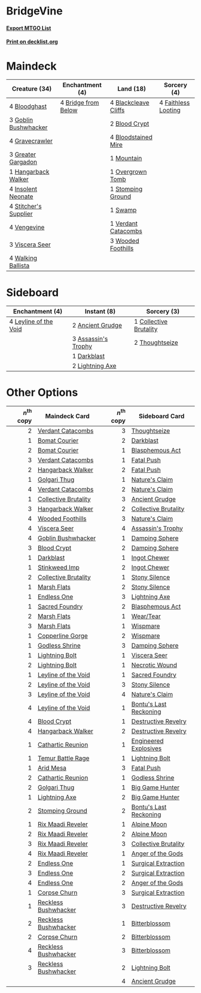 # BridgeVine

#### [Export MTGO List](../collection/BridgeVine/BridgeVine.txt)
#### [Print on decklist.org](http://decklist.org/?deckmain=4%09Blackcleave%20Cliffs%0A2%09Blood%20Crypt%0A4%09Bloodghast%0A4%09Bloodstained%20Mire%0A4%09Bridge%20from%20Below%0A4%09Faithless%20Looting%0A3%09Goblin%20Bushwhacker%0A4%09Gravecrawler%0A3%09Greater%20Gargadon%0A1%09Hangarback%20Walker%0A4%09Insolent%20Neonate%0A1%09Mountain%0A1%09Overgrown%20Tomb%0A4%09Stitcher's%20Supplier%0A1%09Stomping%20Ground%0A1%09Swamp%0A4%09Vengevine%0A1%09Verdant%20Catacombs%0A3%09Viscera%20Seer%0A4%09Walking%20Ballista%0A3%09Wooded%20Foothills&deckside=2%09Ancient%20Grudge%0A3%09Assassin's%20Trophy%0A1%09Collective%20Brutality%0A1%09Darkblast%0A4%09Leyline%20of%20the%20Void%0A2%09Lightning%20Axe%0A2%09Thoughtseize)
# Maindeck

|                                         Creature (34)                                          |                                       Enchantment (4)                                        |                                           Land (18)                                           |                                         Sorcery (4)                                          |
|------------------------------------------------------------------------------------------------|----------------------------------------------------------------------------------------------|-----------------------------------------------------------------------------------------------|----------------------------------------------------------------------------------------------|
|4 [Bloodghast](http://gatherer.wizards.com/Pages/Card/Details.aspx?multiverseid=438648)         |4 [Bridge from Below](http://gatherer.wizards.com/Pages/Card/Details.aspx?multiverseid=136054)|4 [Blackcleave Cliffs](http://gatherer.wizards.com/Pages/Card/Details.aspx?multiverseid=209401)|4 [Faithless Looting](http://gatherer.wizards.com/Pages/Card/Details.aspx?multiverseid=389512)|
|3 [Goblin Bushwhacker](http://gatherer.wizards.com/Pages/Card/Details.aspx?multiverseid=177501) |                                                                                              |2 [Blood Crypt](http://gatherer.wizards.com/Pages/Card/Details.aspx?multiverseid=97102)        |                                                                                              |
|4 [Gravecrawler](http://gatherer.wizards.com/Pages/Card/Details.aspx?multiverseid=409635)       |                                                                                              |4 [Bloodstained Mire](http://gatherer.wizards.com/Pages/Card/Details.aspx?multiverseid=405094) |                                                                                              |
|3 [Greater Gargadon](http://gatherer.wizards.com/Pages/Card/Details.aspx?multiverseid=370560)   |                                                                                              |1 [Mountain](http://gatherer.wizards.com/Pages/Card/Details.aspx?multiverseid=439859)          |                                                                                              |
|1 [Hangarback Walker](http://gatherer.wizards.com/Pages/Card/Details.aspx?multiverseid=420600)  |                                                                                              |1 [Overgrown Tomb](http://gatherer.wizards.com/Pages/Card/Details.aspx?multiverseid=405103)    |                                                                                              |
|4 [Insolent Neonate](http://gatherer.wizards.com/Pages/Card/Details.aspx?multiverseid=409922)   |                                                                                              |1 [Stomping Ground](http://gatherer.wizards.com/Pages/Card/Details.aspx?multiverseid=405110)   |                                                                                              |
|4 [Stitcher's Supplier](http://gatherer.wizards.com/Pages/Card/Details.aspx?multiverseid=447257)|                                                                                              |1 [Swamp](http://gatherer.wizards.com/Pages/Card/Details.aspx?multiverseid=439858)             |                                                                                              |
|4 [Vengevine](http://gatherer.wizards.com/Pages/Card/Details.aspx?multiverseid=457124)          |                                                                                              |1 [Verdant Catacombs](http://gatherer.wizards.com/Pages/Card/Details.aspx?multiverseid=405113) |                                                                                              |
|3 [Viscera Seer](http://gatherer.wizards.com/Pages/Card/Details.aspx?multiverseid=376569)       |                                                                                              |3 [Wooded Foothills](http://gatherer.wizards.com/Pages/Card/Details.aspx?multiverseid=405116)  |                                                                                              |
|4 [Walking Ballista](http://gatherer.wizards.com/Pages/Card/Details.aspx?multiverseid=423848)   |                                                                                              |                                                                                               |                                                                                              |


# Sideboard

|                                        Enchantment (4)                                         |                                         Instant (8)                                          |                                           Sorcery (3)                                           |
|------------------------------------------------------------------------------------------------|----------------------------------------------------------------------------------------------|-------------------------------------------------------------------------------------------------|
|4 [Leyline of the Void](http://gatherer.wizards.com/Pages/Card/Details.aspx?multiverseid=107682)|2 [Ancient Grudge](http://gatherer.wizards.com/Pages/Card/Details.aspx?multiverseid=235600)   |1 [Collective Brutality](http://gatherer.wizards.com/Pages/Card/Details.aspx?multiverseid=414380)|
|                                                                                                |3 [Assassin's Trophy](http://gatherer.wizards.com/Pages/Card/Details.aspx?multiverseid=452902)|2 [Thoughtseize](http://gatherer.wizards.com/Pages/Card/Details.aspx?multiverseid=438676)        |
|                                                                                                |1 [Darkblast](http://gatherer.wizards.com/Pages/Card/Details.aspx?multiverseid=456055)        |                                                                                                 |
|                                                                                                |2 [Lightning Axe](http://gatherer.wizards.com/Pages/Card/Details.aspx?multiverseid=409925)    |                                                                                                 |


# Other Options

|*n*<sup>th</sup> copy|                                         Maindeck Card                                         |*n*<sup>th</sup> copy|                                         Sideboard Card                                          |
|--------------------:|-----------------------------------------------------------------------------------------------|--------------------:|-------------------------------------------------------------------------------------------------|
|                    2|[Verdant Catacombs](http://gatherer.wizards.com/Pages/Card/Details.aspx?multiverseid=405113)   |                    3|[Thoughtseize](http://gatherer.wizards.com/Pages/Card/Details.aspx?multiverseid=438676)          |
|                    1|[Bomat Courier](http://gatherer.wizards.com/Pages/Card/Details.aspx?multiverseid=417772)       |                    2|[Darkblast](http://gatherer.wizards.com/Pages/Card/Details.aspx?multiverseid=456055)             |
|                    2|[Bomat Courier](http://gatherer.wizards.com/Pages/Card/Details.aspx?multiverseid=417772)       |                    1|[Blasphemous Act](http://gatherer.wizards.com/Pages/Card/Details.aspx?multiverseid=389443)       |
|                    3|[Verdant Catacombs](http://gatherer.wizards.com/Pages/Card/Details.aspx?multiverseid=405113)   |                    1|[Fatal Push](http://gatherer.wizards.com/Pages/Card/Details.aspx?multiverseid=423724)            |
|                    2|[Hangarback Walker](http://gatherer.wizards.com/Pages/Card/Details.aspx?multiverseid=420600)   |                    2|[Fatal Push](http://gatherer.wizards.com/Pages/Card/Details.aspx?multiverseid=423724)            |
|                    1|[Golgari Thug](http://gatherer.wizards.com/Pages/Card/Details.aspx?multiverseid=292953)        |                    1|[Nature's Claim](http://gatherer.wizards.com/Pages/Card/Details.aspx?multiverseid=382316)        |
|                    4|[Verdant Catacombs](http://gatherer.wizards.com/Pages/Card/Details.aspx?multiverseid=405113)   |                    2|[Nature's Claim](http://gatherer.wizards.com/Pages/Card/Details.aspx?multiverseid=382316)        |
|                    1|[Collective Brutality](http://gatherer.wizards.com/Pages/Card/Details.aspx?multiverseid=414380)|                    3|[Ancient Grudge](http://gatherer.wizards.com/Pages/Card/Details.aspx?multiverseid=235600)        |
|                    3|[Hangarback Walker](http://gatherer.wizards.com/Pages/Card/Details.aspx?multiverseid=420600)   |                    2|[Collective Brutality](http://gatherer.wizards.com/Pages/Card/Details.aspx?multiverseid=414380)  |
|                    4|[Wooded Foothills](http://gatherer.wizards.com/Pages/Card/Details.aspx?multiverseid=405116)    |                    3|[Nature's Claim](http://gatherer.wizards.com/Pages/Card/Details.aspx?multiverseid=382316)        |
|                    4|[Viscera Seer](http://gatherer.wizards.com/Pages/Card/Details.aspx?multiverseid=376569)        |                    4|[Assassin's Trophy](http://gatherer.wizards.com/Pages/Card/Details.aspx?multiverseid=452902)     |
|                    4|[Goblin Bushwhacker](http://gatherer.wizards.com/Pages/Card/Details.aspx?multiverseid=177501)  |                    1|[Damping Sphere](http://gatherer.wizards.com/Pages/Card/Details.aspx?multiverseid=443101)        |
|                    3|[Blood Crypt](http://gatherer.wizards.com/Pages/Card/Details.aspx?multiverseid=97102)          |                    2|[Damping Sphere](http://gatherer.wizards.com/Pages/Card/Details.aspx?multiverseid=443101)        |
|                    1|[Darkblast](http://gatherer.wizards.com/Pages/Card/Details.aspx?multiverseid=456055)           |                    1|[Ingot Chewer](http://gatherer.wizards.com/Pages/Card/Details.aspx?multiverseid=389558)          |
|                    1|[Stinkweed Imp](http://gatherer.wizards.com/Pages/Card/Details.aspx?multiverseid=193870)       |                    2|[Ingot Chewer](http://gatherer.wizards.com/Pages/Card/Details.aspx?multiverseid=389558)          |
|                    2|[Collective Brutality](http://gatherer.wizards.com/Pages/Card/Details.aspx?multiverseid=414380)|                    1|[Stony Silence](http://gatherer.wizards.com/Pages/Card/Details.aspx?multiverseid=247425)         |
|                    1|[Marsh Flats](http://gatherer.wizards.com/Pages/Card/Details.aspx?multiverseid=405101)         |                    2|[Stony Silence](http://gatherer.wizards.com/Pages/Card/Details.aspx?multiverseid=247425)         |
|                    1|[Endless One](http://gatherer.wizards.com/Pages/Card/Details.aspx?multiverseid=401871)         |                    3|[Lightning Axe](http://gatherer.wizards.com/Pages/Card/Details.aspx?multiverseid=409925)         |
|                    1|[Sacred Foundry](http://gatherer.wizards.com/Pages/Card/Details.aspx?multiverseid=405106)      |                    2|[Blasphemous Act](http://gatherer.wizards.com/Pages/Card/Details.aspx?multiverseid=389443)       |
|                    2|[Marsh Flats](http://gatherer.wizards.com/Pages/Card/Details.aspx?multiverseid=405101)         |                    1|[Wear/Tear](http://gatherer.wizards.com/Pages/Card/Details.aspx?multiverseid=368950)             |
|                    3|[Marsh Flats](http://gatherer.wizards.com/Pages/Card/Details.aspx?multiverseid=405101)         |                    1|[Wispmare](http://gatherer.wizards.com/Pages/Card/Details.aspx?multiverseid=145974)              |
|                    1|[Copperline Gorge](http://gatherer.wizards.com/Pages/Card/Details.aspx?multiverseid=209408)    |                    2|[Wispmare](http://gatherer.wizards.com/Pages/Card/Details.aspx?multiverseid=145974)              |
|                    1|[Godless Shrine](http://gatherer.wizards.com/Pages/Card/Details.aspx?multiverseid=405099)      |                    3|[Damping Sphere](http://gatherer.wizards.com/Pages/Card/Details.aspx?multiverseid=443101)        |
|                    1|[Lightning Bolt](http://gatherer.wizards.com/Pages/Card/Details.aspx?multiverseid=806)         |                    1|[Viscera Seer](http://gatherer.wizards.com/Pages/Card/Details.aspx?multiverseid=376569)          |
|                    2|[Lightning Bolt](http://gatherer.wizards.com/Pages/Card/Details.aspx?multiverseid=806)         |                    1|[Necrotic Wound](http://gatherer.wizards.com/Pages/Card/Details.aspx?multiverseid=452829)        |
|                    1|[Leyline of the Void](http://gatherer.wizards.com/Pages/Card/Details.aspx?multiverseid=107682) |                    1|[Sacred Foundry](http://gatherer.wizards.com/Pages/Card/Details.aspx?multiverseid=405106)        |
|                    2|[Leyline of the Void](http://gatherer.wizards.com/Pages/Card/Details.aspx?multiverseid=107682) |                    3|[Stony Silence](http://gatherer.wizards.com/Pages/Card/Details.aspx?multiverseid=247425)         |
|                    3|[Leyline of the Void](http://gatherer.wizards.com/Pages/Card/Details.aspx?multiverseid=107682) |                    4|[Nature's Claim](http://gatherer.wizards.com/Pages/Card/Details.aspx?multiverseid=382316)        |
|                    4|[Leyline of the Void](http://gatherer.wizards.com/Pages/Card/Details.aspx?multiverseid=107682) |                    1|[Bontu's Last Reckoning](http://gatherer.wizards.com/Pages/Card/Details.aspx?multiverseid=430749)|
|                    4|[Blood Crypt](http://gatherer.wizards.com/Pages/Card/Details.aspx?multiverseid=97102)          |                    1|[Destructive Revelry](http://gatherer.wizards.com/Pages/Card/Details.aspx?multiverseid=373351)   |
|                    4|[Hangarback Walker](http://gatherer.wizards.com/Pages/Card/Details.aspx?multiverseid=420600)   |                    2|[Destructive Revelry](http://gatherer.wizards.com/Pages/Card/Details.aspx?multiverseid=373351)   |
|                    1|[Cathartic Reunion](http://gatherer.wizards.com/Pages/Card/Details.aspx?multiverseid=417682)   |                    1|[Engineered Explosives](http://gatherer.wizards.com/Pages/Card/Details.aspx?multiverseid=50139)  |
|                    1|[Temur Battle Rage](http://gatherer.wizards.com/Pages/Card/Details.aspx?multiverseid=391940)   |                    1|[Lightning Bolt](http://gatherer.wizards.com/Pages/Card/Details.aspx?multiverseid=806)           |
|                    1|[Arid Mesa](http://gatherer.wizards.com/Pages/Card/Details.aspx?multiverseid=405092)           |                    3|[Fatal Push](http://gatherer.wizards.com/Pages/Card/Details.aspx?multiverseid=423724)            |
|                    2|[Cathartic Reunion](http://gatherer.wizards.com/Pages/Card/Details.aspx?multiverseid=417682)   |                    1|[Godless Shrine](http://gatherer.wizards.com/Pages/Card/Details.aspx?multiverseid=405099)        |
|                    2|[Golgari Thug](http://gatherer.wizards.com/Pages/Card/Details.aspx?multiverseid=292953)        |                    1|[Big Game Hunter](http://gatherer.wizards.com/Pages/Card/Details.aspx?multiverseid=134739)       |
|                    1|[Lightning Axe](http://gatherer.wizards.com/Pages/Card/Details.aspx?multiverseid=409925)       |                    2|[Big Game Hunter](http://gatherer.wizards.com/Pages/Card/Details.aspx?multiverseid=134739)       |
|                    2|[Stomping Ground](http://gatherer.wizards.com/Pages/Card/Details.aspx?multiverseid=405110)     |                    2|[Bontu's Last Reckoning](http://gatherer.wizards.com/Pages/Card/Details.aspx?multiverseid=430749)|
|                    1|[Rix Maadi Reveler](http://gatherer.wizards.com/Pages/Card/Details.aspx?multiverseid=457253)   |                    1|[Alpine Moon](http://gatherer.wizards.com/Pages/Card/Details.aspx?multiverseid=447264)           |
|                    2|[Rix Maadi Reveler](http://gatherer.wizards.com/Pages/Card/Details.aspx?multiverseid=457253)   |                    2|[Alpine Moon](http://gatherer.wizards.com/Pages/Card/Details.aspx?multiverseid=447264)           |
|                    3|[Rix Maadi Reveler](http://gatherer.wizards.com/Pages/Card/Details.aspx?multiverseid=457253)   |                    3|[Collective Brutality](http://gatherer.wizards.com/Pages/Card/Details.aspx?multiverseid=414380)  |
|                    4|[Rix Maadi Reveler](http://gatherer.wizards.com/Pages/Card/Details.aspx?multiverseid=457253)   |                    1|[Anger of the Gods](http://gatherer.wizards.com/Pages/Card/Details.aspx?multiverseid=438682)     |
|                    2|[Endless One](http://gatherer.wizards.com/Pages/Card/Details.aspx?multiverseid=401871)         |                    1|[Surgical Extraction](http://gatherer.wizards.com/Pages/Card/Details.aspx?multiverseid=397706)   |
|                    3|[Endless One](http://gatherer.wizards.com/Pages/Card/Details.aspx?multiverseid=401871)         |                    2|[Surgical Extraction](http://gatherer.wizards.com/Pages/Card/Details.aspx?multiverseid=397706)   |
|                    4|[Endless One](http://gatherer.wizards.com/Pages/Card/Details.aspx?multiverseid=401871)         |                    2|[Anger of the Gods](http://gatherer.wizards.com/Pages/Card/Details.aspx?multiverseid=438682)     |
|                    1|[Corpse Churn](http://gatherer.wizards.com/Pages/Card/Details.aspx?multiverseid=407593)        |                    3|[Surgical Extraction](http://gatherer.wizards.com/Pages/Card/Details.aspx?multiverseid=397706)   |
|                    1|[Reckless Bushwhacker](http://gatherer.wizards.com/Pages/Card/Details.aspx?multiverseid=407626)|                    3|[Destructive Revelry](http://gatherer.wizards.com/Pages/Card/Details.aspx?multiverseid=373351)   |
|                    2|[Reckless Bushwhacker](http://gatherer.wizards.com/Pages/Card/Details.aspx?multiverseid=407626)|                    1|[Bitterblossom](http://gatherer.wizards.com/Pages/Card/Details.aspx?multiverseid=397701)         |
|                    2|[Corpse Churn](http://gatherer.wizards.com/Pages/Card/Details.aspx?multiverseid=407593)        |                    2|[Bitterblossom](http://gatherer.wizards.com/Pages/Card/Details.aspx?multiverseid=397701)         |
|                    4|[Reckless Bushwhacker](http://gatherer.wizards.com/Pages/Card/Details.aspx?multiverseid=407626)|                    3|[Bitterblossom](http://gatherer.wizards.com/Pages/Card/Details.aspx?multiverseid=397701)         |
|                    3|[Reckless Bushwhacker](http://gatherer.wizards.com/Pages/Card/Details.aspx?multiverseid=407626)|                    2|[Lightning Bolt](http://gatherer.wizards.com/Pages/Card/Details.aspx?multiverseid=806)           |
|                     |                                                                                               |                    4|[Ancient Grudge](http://gatherer.wizards.com/Pages/Card/Details.aspx?multiverseid=235600)        |

